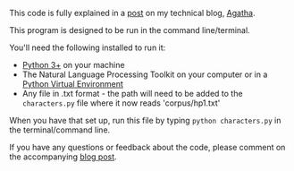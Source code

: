 This code is fully explained in a [post](https://medium.com/agatha-codes/using-textual-analysis-to-quantify-a-cast-of-characters-4f3baecdb5c) on my technical blog, [Agatha](https://medium.com/agatha-codes).

This program is designed to be run in the command line/terminal.

You'll need the following installed to run it:
- [Python 3+](https://www.python.org/downloads/) on your machine
- The Natural Language Processing Toolkit on your computer or in a [Python Virtual Environment](https://docs.python.org/3/library/venv.html)
- Any file in .txt format - the path will need to be added to the `characters.py` file where it now reads 'corpus/hp1.txt'

When you have that set up, run this file by typing `python characters.py` in the terminal/command line.

If you have any questions or feedback about the code, please comment on the accompanying [blog post](https://medium.com/agatha-codes/using-textual-analysis-to-quantify-a-cast-of-characters-4f3baecdb5c).
